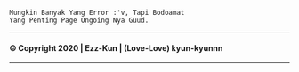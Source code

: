 ```
Mungkin Banyak Yang Error :'v, Tapi Bodoamat
Yang Penting Page Ongoing Nya Guud.
```

----------
#### © Copyright 2020 | Ezz-Kun | (Love-Love) kyun-kyunnn
----------

